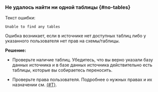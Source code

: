 ### Не удалось найти ни одной таблицы {#no-tables}

Текст ошибки:

```text
Unable to find any tables
```

Ошибка возникает, если в источнике нет доступных таблиц либо у указанного пользователя нет прав на схемы/таблицы.

**Решение:**

* Проверьте наличие таблиц. Убедитесь, что вы верно указали базу данных источника и в базе данных источника действительно есть таблицы, которые вы собираетесь переносить.

* Проверьте права пользователя. Подробнее о нужных правах и их назначении см. [{#T}](../../../../data-transfer/operations/endpoint/source/mysql.md#prepare).
